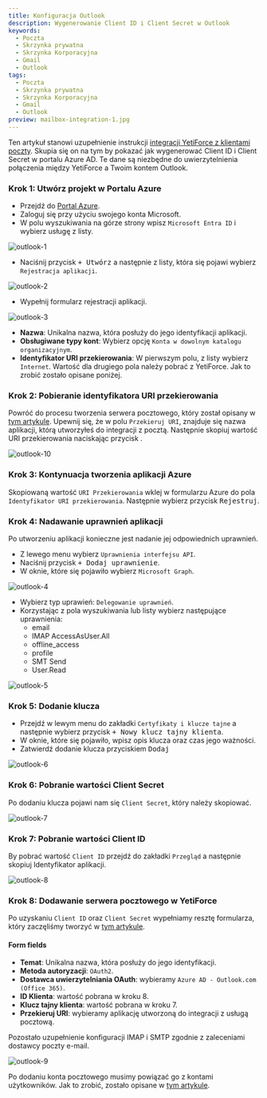 ```yaml
---
title: Konfiguracja Outlook
description: Wygenerowanie Client ID i Client Secret w Outlook
keywords:
  - Poczta
  - Skrzynka prywatna
  - Skrzynka Korporacyjna
  - Gmail
  - Outlook
tags:
  - Poczta
  - Skrzynka prywatna
  - Skrzynka Korporacyjna
  - Gmail
  - Outlook
preview: mailbox-integration-1.jpg
---
```


Ten artykuł stanowi uzupełnienie instrukcji [integracji YetiForce z klientami poczty](/administrator-guides/integration/mailbox). Skupia się on na tym by pokazać jak wygenerować Client ID i Client Secret w portalu Azure AD. Te dane są niezbędne do uwierzytelnienia połączenia między YetiForce a Twoim kontem Outlook.

### Krok 1: Utwórz projekt w Portalu Azure

- Przejdź do [Portal Azure](https://portal.azure.com/).
- Zaloguj się przy użyciu swojego konta Microsoft.
- W polu wyszukiwania na górze strony wpisz `Microsoft Entra ID` i wybierz usługę z listy.

![outlook-1](outlook-1.jpg)

- Naciśnij przycisk <kbd>+ Utwórz</kbd> a następnie z listy, która się pojawi wybierz `Rejestracja aplikacji`.

![outlook-2](outlook-2.jpg)

- Wypełnij formularz rejestracji aplikacji.

![outlook-3](outlook-3.jpg)

- **Nazwa**: Unikalna nazwa, która posłuży do jego identyfikacji aplikacji.
- **Obsługiwane typy kont**: Wybierz opcję `Konta w dowolnym katalogu organizacyjnym`.
- **Identyfikator URI przekierowania**: W pierwszym polu, z listy wybierz `Internet`. Wartość dla drugiego pola należy pobrać z YetiForce. Jak to zrobić zostało opisane poniżej.

### Krok 2: Pobieranie identyfikatora URI przekierowania

Powróć do procesu tworzenia serwera pocztowego, który został opisany w [tym artykule](/administrator-guides/integration/mailbox/#dodanie-serwera-pocztowego). Upewnij się, że w polu `Przekieruj URI`, znajduje się nazwa aplikacji, którą utworzyłeś do integracji z pocztą. Następnie skopiuj wartość URI przekierowania naciskając przycisk <kbd><i class="fa-solid fa-copy"></i></kbd>.

![outlook-10](outlook-10.jpg)

### Krok 3: Kontynuacja tworzenia aplikacji Azure

Skopiowaną wartość `URI Przekierowania` wklej w formularzu Azure do pola `Identyfikator URI przekierowania`. Następnie wybierz przycisk <kbd>Rejestruj</kbd>.

### Krok 4: Nadawanie uprawnień aplikacji

Po utworzeniu aplikacji konieczne jest nadanie jej odpowiednich uprawnień.

- Z lewego menu wybierz `Uprawnienia interfejsu API`.
- Naciśnij przycisk <kbd>+ Dodaj uprawnienie</kbd>.
- W oknie, które się pojawiło wybierz `Microsoft Graph`.

![outlook-4](outlook-4.jpg)

- Wybierz typ uprawień: `Delegowanie uprawnień`.
- Korzystając z pola wyszukiwania lub listy wybierz następujące uprawnienia:
  - email
  - IMAP AccessAsUser.All
  - offline_access
  - profile
  - SMT Send
  - User.Read

![outlook-5](outlook-5.jpg)

### Krok 5: Dodanie klucza

- Przejdź w lewym menu do zakładki `Certyfikaty i klucze tajne` a następnie wybierz przycisk <kbd>+ Nowy klucz tajny klienta</kbd>.
- W oknie, które się pojawiło, wpisz opis klucza oraz czas jego ważności.
- Zatwierdź dodanie klucza przyciskiem <kbd>Dodaj</kbd>

![outlook-6](outlook-6.jpg)

### Krok 6: Pobranie wartości Client Secret

Po dodaniu klucza pojawi nam się `Client Secret`, który należy skopiować.

![outlook-7](outlook-7.jpg)

### Krok 7: Pobranie wartości Client ID

By pobrać wartość `Client ID` przejdź do zakładki `Przegląd` a następnie skopiuj Identyfikator aplikacji.

![outlook-8](outlook-8.jpg)

### Krok 8: Dodawanie serwera pocztowego w YetiForce

Po uzyskaniu `Client ID` oraz `Client Secret` wypełniamy resztę formularza, który zaczęliśmy tworzyć w [tym artykule](/administrator-guides/integration/mailbox/#dodanie-serwera-pocztowego).

#### Form fields

- **Temat**: Unikalna nazwa, która posłuży do jego identyfikacji.
- **Metoda autoryzacji**: `OAuth2`.
- **Dostawca uwierzytelniania OAuth**: wybieramy `Azure AD - Outlook.com (Office 365)`.
- **ID Klienta**: wartość pobrana w kroku 8.
- **Klucz tajny klienta**: wartość pobrana w kroku 7.
- **Przekieruj URI**: wybieramy aplikację utworzoną do integracji z usługą pocztową.

Pozostało uzupełnienie konfiguracji IMAP i SMTP zgodnie z zaleceniami dostawcy poczty e-mail.

![outlook-9](outlook-9.jpg)

Po dodaniu konta pocztowego musimy powiązać go z kontami użytkowników. Jak to zrobić, zostało opisane w [tym artykule](/administrator-guides/integration/mailbox#krok-3-powiązanie-serwera-pocztowego-z-kontami-użytkowników).
